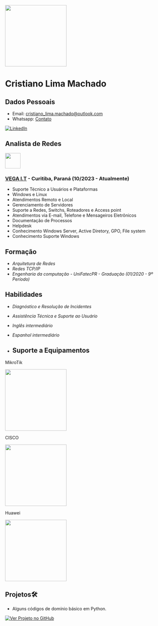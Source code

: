 
<img src="https://avatars.githubusercontent.com/u/168237023?s=400&u=16a4055b92e4b8fa15c8642a6ea31f67c3513192&v=4" width="200px" height="200px">

<h1>Cristiano Lima Machado</h1>

## Dados Pessoais 

- Email: cristiano_lima.machado@outlook.com
- Whatsapp: <a href="https://wa.me/5541997603451">Contato</a>

[![LinkedIn](https://img.shields.io/badge/LinkedIn-Profile-blue)](https://www.linkedin.com/in/cristianolimamachado/)

## Analista de Redes

<img src="https://media.licdn.com/dms/image/C4D0BAQEhbqASCLtVgA/company-logo_200_200/0/1669903522699/vegait_logo?e=1722470400&v=beta&t=A4Qdgy-j0mnzalRgEMvJNpr8SUv1hcLopCRksQ_NXdY" width="50px" height="50px">

### [VEGA I.T](https://profranchising.com.br/) - Curitiba, Paraná (10/2023 - Atualmente)
- Suporte Técnico a Usuários e Plataformas
- Windows e Linux
- Atendimentos Remoto e Local
- Gerenciamento de Servidores
- Suporte a Redes, Switchs, Roteadores e Access
  point
- Atendimentos via E-mail, Telefone e
  Mensageiros Eletrônicos
- Documentação de Processos
- Helpdesk
- Conhecimento Windows Server, Active
  Diretory, GPO, File system
- Conhecimento Suporte Windows


## Formação
- *Arquitetura de Redes*
- *Redes TCP/IP*
- *Engenharia da computação - UniFatecPR - Graduação (01/2020 - 9º Período)*

## Habilidades 
- *Diagnóstico e Resolução de Incidentes*
- *Assistência Técnica e Suporte ao Usuário*
- *Inglês intermediário*
- *Espanhol intermediário*
  
- ## Suporte a Equipamentos
MikroTik

<img src="https://media.licdn.com/dms/image/D4E0BAQGQKWlHzhchQw/company-logo_200_200/0/1690833565962/rahmati_mtcna_logo?e=1722470400&v=beta&t=kAmjqnegWRRxCxeXnYar4xIITAPwRIRzsED58twTw2o" width="200px" height="200px">

CISCO

<img src="https://media.licdn.com/dms/image/D560BAQFVQnYFvzs9jw/company-logo_200_200/0/1688482473854/cisco_logo?e=1722470400&v=beta&t=eZ6Csq1L186_EB1_m5_FHo8rTNtqQZzYg0q4oZYSbiA" width="200px" height="200px">

Huawei

<img src="https://media.licdn.com/dms/image/C510BAQEtZ01_ey5nIA/company-logo_200_200/0/1630625880354/huawei_logo?e=1722470400&v=beta&t=WQvp42e_GSQ8CXfsqB4vEN17u_4p4LfAX2Pc4ugQuS0" width="200px" height="200px">



## Projetos🛠️

- Alguns códigos de domínio básico em Python.
<a href="https://github.com/LucasCardozodpc/Projetinhos-Python.git">
  <img src="https://img.shields.io/badge/Ver_Projeto_no_GitHub-9cf?logo=github" alt="Ver Projeto no GitHub">
</a>
